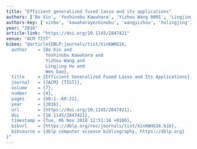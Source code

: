 ```yaml
---
title: "Efficient generalized fused lasso and its applications"
authors: ['Bo Xin', 'Yoshinobu Kawahara', 'Yizhou Wang 0001', 'Lingjing Hu', 'Wen Gao 0001']
authors-key: ['xinbo', 'kawaharayoshinobu', 'wangyizhou', 'hulingjing', 'gaowen']
year: "2016"
article-link: "https://doi.org/10.1145/2847421"
venue: "ACM TIST"
bibex: "@article{DBLP:journals/tist/XinKWHG16,
  author    = {Bo Xin and
               Yoshinobu Kawahara and
               Yizhou Wang and
               Lingjing Hu and
               Wen Gao},
  title     = {Efficient Generalized Fused Lasso and Its Applications},
  journal   = {{ACM} {TIST}},
  volume    = {7},
  number    = {4},
  pages     = {60:1--60:22},
  year      = {2016},
  url       = {https://doi.org/10.1145/2847421},
  doi       = {10.1145/2847421},
  timestamp = {Tue, 06 Nov 2018 12:51:16 +0100},
  biburl    = {https://dblp.org/rec/journals/tist/XinKWHG16.bib},
  bibsource = {dblp computer science bibliography, https://dblp.org}
}"
---
```

